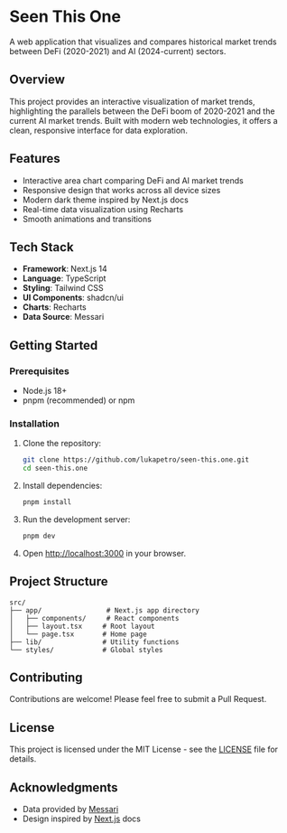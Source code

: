 # Seen This One

A web application that visualizes and compares historical market trends between DeFi (2020-2021) and AI (2024-current) sectors.

## Overview

This project provides an interactive visualization of market trends, highlighting the parallels between the DeFi boom of 2020-2021 and the current AI market trends. Built with modern web technologies, it offers a clean, responsive interface for data exploration.

## Features

- Interactive area chart comparing DeFi and AI market trends
- Responsive design that works across all device sizes
- Modern dark theme inspired by Next.js docs
- Real-time data visualization using Recharts
- Smooth animations and transitions

## Tech Stack

- **Framework**: Next.js 14
- **Language**: TypeScript
- **Styling**: Tailwind CSS
- **UI Components**: shadcn/ui
- **Charts**: Recharts
- **Data Source**: Messari

## Getting Started

### Prerequisites

- Node.js 18+
- pnpm (recommended) or npm

### Installation

1. Clone the repository:

   ```bash
   git clone https://github.com/lukapetro/seen-this.one.git
   cd seen-this.one
   ```

2. Install dependencies:

   ```bash
   pnpm install
   ```

3. Run the development server:

   ```bash
   pnpm dev
   ```

4. Open [http://localhost:3000](http://localhost:3000) in your browser.

## Project Structure

```
src/
├── app/                # Next.js app directory
│   ├── components/     # React components
│   ├── layout.tsx     # Root layout
│   └── page.tsx       # Home page
├── lib/               # Utility functions
└── styles/            # Global styles
```

## Contributing

Contributions are welcome! Please feel free to submit a Pull Request.

## License

This project is licensed under the MIT License - see the [LICENSE](LICENSE) file for details.

## Acknowledgments

- Data provided by [Messari](https://messari.io)
- Design inspired by [Next.js](https://nextjs.org) docs

